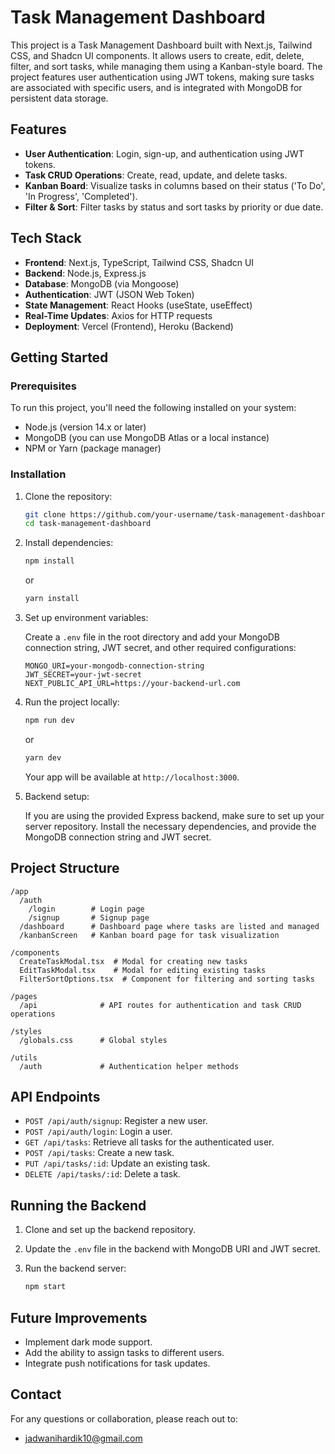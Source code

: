 # Task Management Dashboard

This project is a Task Management Dashboard built with Next.js, Tailwind CSS, and Shadcn UI components. It allows users to create, edit, delete, filter, and sort tasks, while managing them using a Kanban-style board. The project features user authentication using JWT tokens, making sure tasks are associated with specific users, and is integrated with MongoDB for persistent data storage.

## Features

- **User Authentication**: Login, sign-up, and authentication using JWT tokens.
- **Task CRUD Operations**: Create, read, update, and delete tasks.
- **Kanban Board**: Visualize tasks in columns based on their status ('To Do', 'In Progress', 'Completed').
- **Filter & Sort**: Filter tasks by status and sort tasks by priority or due date.


## Tech Stack

- **Frontend**: Next.js, TypeScript, Tailwind CSS, Shadcn UI
- **Backend**: Node.js, Express.js
- **Database**: MongoDB (via Mongoose)
- **Authentication**: JWT (JSON Web Token)
- **State Management**: React Hooks (useState, useEffect)
- **Real-Time Updates**: Axios for HTTP requests
- **Deployment**: Vercel (Frontend), Heroku (Backend)

## Getting Started

### Prerequisites

To run this project, you'll need the following installed on your system:

- Node.js (version 14.x or later)
- MongoDB (you can use MongoDB Atlas or a local instance)
- NPM or Yarn (package manager)

### Installation

1. Clone the repository:

   ```bash
   git clone https://github.com/your-username/task-management-dashboard.git
   cd task-management-dashboard
   ```

2. Install dependencies:

   ```bash
   npm install
   ```

   or

   ```bash
   yarn install
   ```

3. Set up environment variables:

   Create a `.env` file in the root directory and add your MongoDB connection string, JWT secret, and other required configurations:

   ```
   MONGO_URI=your-mongodb-connection-string
   JWT_SECRET=your-jwt-secret
   NEXT_PUBLIC_API_URL=https://your-backend-url.com
   ```

4. Run the project locally:

   ```bash
   npm run dev
   ```

   or

   ```bash
   yarn dev
   ```

   Your app will be available at `http://localhost:3000`.

5. Backend setup:

   If you are using the provided Express backend, make sure to set up your server repository. Install the necessary dependencies, and provide the MongoDB connection string and JWT secret.

## Project Structure

```
/app
  /auth
    /login        # Login page
    /signup       # Signup page
  /dashboard      # Dashboard page where tasks are listed and managed
  /kanbanScreen   # Kanban board page for task visualization

/components
  CreateTaskModal.tsx  # Modal for creating new tasks
  EditTaskModal.tsx    # Modal for editing existing tasks
  FilterSortOptions.tsx  # Component for filtering and sorting tasks

/pages
  /api              # API routes for authentication and task CRUD operations

/styles
  /globals.css      # Global styles

/utils
  /auth             # Authentication helper methods
```

## API Endpoints

- `POST /api/auth/signup`: Register a new user.
- `POST /api/auth/login`: Login a user.
- `GET /api/tasks`: Retrieve all tasks for the authenticated user.
- `POST /api/tasks`: Create a new task.
- `PUT /api/tasks/:id`: Update an existing task.
- `DELETE /api/tasks/:id`: Delete a task.

## Running the Backend

1. Clone and set up the backend repository.
2. Update the `.env` file in the backend with MongoDB URI and JWT secret.
3. Run the backend server:

   ```bash
   npm start
   ```

## Future Improvements

- Implement dark mode support.
- Add the ability to assign tasks to different users.
- Integrate push notifications for task updates.

## Contact

For any questions or collaboration, please reach out to:

- jadwanihardik10@gmail.com